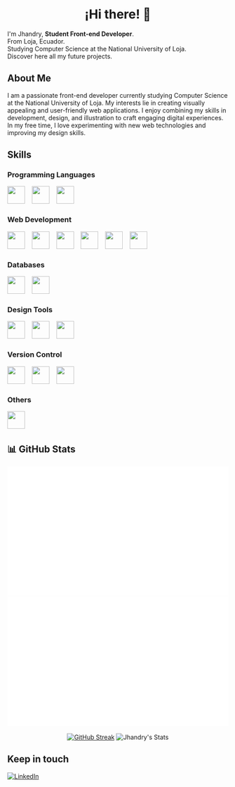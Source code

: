 <h1 align="center">¡Hi there! 👋</h1>

I'm Jhandry, <strong>Student Front-end Developer</strong>.  
From Loja, Ecuador.  
Studying Computer Science at the National University of Loja.  
Discover here all my future projects.

## About Me
I am a passionate front-end developer currently studying Computer Science at the National University of Loja. My interests lie in creating visually appealing and user-friendly web applications. I enjoy combining my skills in development, design, and illustration to craft engaging digital experiences. In my free time, I love experimenting with new web technologies and improving my design skills.

## Skills
### Programming Languages
<div>
<img width="40" height="40" src="https://cdn.jsdelivr.net/gh/devicons/devicon/icons/javascript/javascript-original.svg">&nbsp;&nbsp;&nbsp;
<img width="40" height="40" src="https://cdn.jsdelivr.net/gh/devicons/devicon/icons/python/python-original.svg">&nbsp;&nbsp;&nbsp;
<img width="40" height="40" src="https://cdn.jsdelivr.net/gh/devicons/devicon/icons/java/java-original.svg">
</div>

### Web Development
<div>
<img width="40" height="40" src="https://cdn.jsdelivr.net/gh/devicons/devicon/icons/html5/html5-original-wordmark.svg">&nbsp;&nbsp;&nbsp;
<img width="40" height="40" src="https://cdn.jsdelivr.net/gh/devicons/devicon/icons/css3/css3-original-wordmark.svg">&nbsp;&nbsp;&nbsp;
<img width="40" height="40" src="https://cdn.jsdelivr.net/gh/devicons/devicon/icons/react/react-original-wordmark.svg">&nbsp;&nbsp;&nbsp;
<img width="40" height="40" src="https://cdn.jsdelivr.net/gh/devicons/devicon/icons/typescript/typescript-original.svg">&nbsp;&nbsp;&nbsp;
<img width="40" height="40" src="https://cdn.jsdelivr.net/gh/devicons/devicon/icons/nodejs/nodejs-original.svg">&nbsp;&nbsp;&nbsp;
<img width="40" height="40" src="https://cdn.jsdelivr.net/gh/devicons/devicon/icons/nextjs/nextjs-original.svg">
</div>

### Databases
<div>
<img width="40" height="40" src="https://cdn.jsdelivr.net/gh/devicons/devicon/icons/mysql/mysql-original-wordmark.svg">&nbsp;&nbsp;&nbsp;
<img width="40" height="40" src="https://cdn.jsdelivr.net/gh/devicons/devicon/icons/mongodb/mongodb-original-wordmark.svg">
</div>

### Design Tools
<div>
<img width="40" height="40" src="https://cdn.jsdelivr.net/gh/devicons/devicon/icons/figma/figma-original.svg">&nbsp;&nbsp;&nbsp;
<img width="40" height="40" src="https://cdn.jsdelivr.net/gh/devicons/devicon/icons/illustrator/illustrator-plain.svg">&nbsp;&nbsp;&nbsp;
<img width="40" height="40" src="https://cdn.jsdelivr.net/gh/devicons/devicon/icons/photoshop/photoshop-line.svg">
</div>

### Version Control
<div>
<img width="40" height="40" src="https://cdn.jsdelivr.net/gh/devicons/devicon/icons/git/git-original-wordmark.svg">&nbsp;&nbsp;&nbsp;
<img width="40" height="40" src="https://cdn.jsdelivr.net/gh/devicons/devicon/icons/github/github-original-wordmark.svg">&nbsp;&nbsp;&nbsp;
<img width="40" height="40" src="https://cdn.jsdelivr.net/gh/devicons/devicon/icons/gitlab/gitlab-original-wordmark.svg">
</div>

### Others
<div>
<img width="40" height="40" src="https://cdn.jsdelivr.net/gh/devicons/devicon/icons/docker/docker-original-wordmark.svg">
</div>

## 📊 GitHub Stats
<div align="center">
  <a href="https://github.com/JhandryChimbo/github-stats">

<img src="https://raw.githubusercontent.com/JhandryChimbo/github-stats/master/generated/overview.svg#gh-dark-mode-only"/>
<img src="https://raw.githubusercontent.com/JhandryChimbo/github-stats/master/generated/languages.svg#gh-dark-mode-only"/>

[![GitHub Streak](https://streak-stats.demolab.com/?user=JhandryChimbo&theme=radical)](https://git.io/streak-stats)
![Jhandry's Stats](https://github-profile-summary-cards.vercel.app/api/cards/profile-details?username=JhandryChimbo&theme=radical)

</a>
</div>


## Keep in touch

[![LinkedIn](https://img.shields.io/badge/LinkedIn-%230077B5.svg?logo=linkedin&logoColor=white)](https://www.linkedin.com/in/jhandrychimbo/) 





<!---
JhandryChimbo/JhandryChimbo is a ✨ special ✨ repository because its `README.md` (this file) appears on your GitHub profile.
You can click the Preview link to take a look at your changes.
--->
